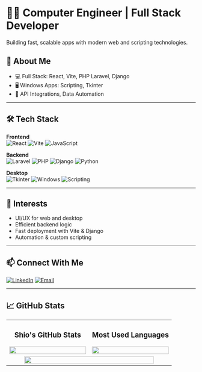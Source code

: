# 👨‍💻 Computer Engineer | Full Stack Developer

Building fast, scalable apps with modern web and scripting technologies.

## 🧩 About Me

- 💻 Full Stack: React, Vite, PHP Laravel, Django
- 🖥️ Windows Apps: Scripting, Tkinter
- 🔗 API Integrations, Data Automation

---

## 🛠️ Tech Stack

**Frontend**  
![React](https://img.shields.io/badge/React-20232A?logo=react&logoColor=61DAFB)
![Vite](https://img.shields.io/badge/Vite-646CFF?logo=vite&logoColor=white)
![JavaScript](https://img.shields.io/badge/JavaScript-F7DF1E?logo=javascript&logoColor=black)

**Backend**  
![Laravel](https://img.shields.io/badge/Laravel-FF2D20?logo=laravel&logoColor=white)
![PHP](https://img.shields.io/badge/PHP-777BB4?logo=php&logoColor=white)
![Django](https://img.shields.io/badge/Django-092E20?logo=django&logoColor=white)
![Python](https://img.shields.io/badge/Python-3776AB?logo=python&logoColor=white)

**Desktop**  
![Tkinter](https://img.shields.io/badge/Tkinter-FFB000?logo=python&logoColor=white)
![Windows](https://img.shields.io/badge/Windows%20App-0078D6?logo=windows&logoColor=white)
![Scripting](https://img.shields.io/badge/Scripting-1A1A1A?logo=python&logoColor=white)

---

## 🚀 Interests

- UI/UX for web and desktop
- Efficient backend logic
- Fast deployment with Vite & Django
- Automation & custom scripting

---

## 📫 Connect With Me

[![LinkedIn](https://img.shields.io/badge/LinkedIn-0A66C2?logo=linkedin&logoColor=white)]([https://linkedin.com/in/YOUR-LINKEDIN](https://www.linkedin.com/in/gsicat14/))
[![Email](https://img.shields.io/badge/Email-D14836?logo=gmail&logoColor=white)](mailto:cpe.sicatgio14@gmail.com)

---

## 📈 GitHub Stats

<div align="center" width="100%">
  <table width="100%">
    <tr>
      <td width="50%" align="center">
        <h3>Shio's GitHub Stats</h3>
        <img width="100%" src="https://github-readme-stats.vercel.app/api?username=helpme14&show_icons=true&theme=radical&hide_border=true&card_width=500" />
      </td>
      <td width="50%" align="center">
        <h3>Most Used Languages</h3>
        <img width="100%" src="https://github-readme-stats.vercel.app/api/top-langs/?username=helpme14&layout=compact&theme=radical&hide_border=true&card_width=500" />
      </td>
    </tr>
    <tr>
      <td colspan="2" align="center">
        <img width="90%" src="https://streak-stats.demolab.com/?user=helpme14&theme=radical&hide_border=true" />
      </td>
    </tr>
  </table>
</div>
